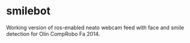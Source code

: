smilebot
========

Working version of ros-enabled neato webcam feed with face and smile detection for Olin CompRobo Fa 2014.
